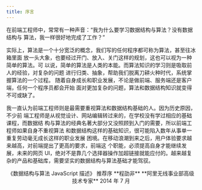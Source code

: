 ```yaml
---
title: 序言
---
```


在前端工程师中，常常有一种声音：“我为什么要学习数据结构与算法？没有数据结构与 算法，我一样很好地完成了工作？”

实际上，算法是一个十分宽泛的概念，我们写的任何程序都可称为算法，甚至往冰箱里面 放一头大象，也要经过开门、放入、关门这样的规划，这也可以视为一种简单的算法。可 以说，简单的算法是人类的本能。而算法知识的学习则是吸取前人的经验，对复杂的问题 进行归类、抽象，帮助我们脱离刀耕火种时代，系统掌握算法的一个过程。
随着自身成长和职业发展，不论是做前端、服务端还是客户端，任何一个程序员都会开始 面对更加复杂的问题，算法和数据结构知识就变得不可或缺了。

我一直认为前端工程师则是最需要重视算法和数据结构基础的人。因为历史原因，不少前 端工程师是从视觉设计、网站编辑转过来的，在学校没有学过相应的基础课程，而数据结 构与算法的经典名著大部分又没照顾到入门的需要，所以前端工程师如果自身不重视算法 和数据结构这样的基础知识，很可能陷入数年从事单一重复劳动毫无成长这样的职业发展 困境。在移动浪潮到来之后，用户体验要求越来越高，对前端提出了更高的要求，前端这 个职能，必须提高自身才能继续发展，未来的网页 UI，绝对不是靠几个选择器操作加超链接就能应付的。越来越复杂的产品和基础库，需要坚实的数据结构与算法基础才能驾驭。

<div style='text-align:center'>
《数据结构与算法 JavaScript 描述》 推荐序
**程劭非** **阿里无线事业部高级技术专家** 2014 年 7 月
</div>
